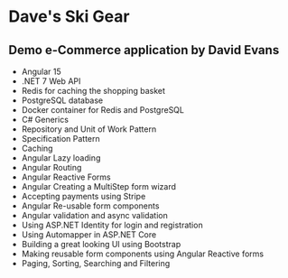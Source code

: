# Dave's Ski Gear
## Demo e-Commerce application by David Evans

- Angular 15
- .NET 7 Web API
- Redis for caching the shopping basket
- PostgreSQL database
- Docker container for Redis and PostgreSQL
- C# Generics
- Repository and Unit of Work Pattern
- Specification Pattern
- Caching
- Angular Lazy loading
- Angular Routing
- Angular Reactive Forms
- Angular Creating a MultiStep form wizard
- Accepting payments using Stripe
- Angular Re-usable form components
- Angular validation and async validation
- Using ASP.NET Identity for login and registration
- Using Automapper in ASP.NET Core
- Building a great looking UI using Bootstrap
- Making reusable form components using Angular Reactive forms
- Paging, Sorting, Searching and Filtering



